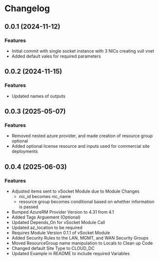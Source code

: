 # Changelog

## 0.0.1 (2024-11-12)

### Features
- Initial commit with single socket instance with 3 NICs creating vull vnet
- Added default vales for required parameters

## 0.0.2 (2024-11-15)

### Features
- Updated names of outputs

## 0.0.3 (2025-05-07)

### Features
- Removed nested azure provider, and made creation of resource group optional
- Added optional license resource and inputs used for commercial site deployments

## 0.0.4 (2025-06-03)

### Features
- Adjusted items sent to vSocket Module due to Module Changes 
  - nic_id becomes nic_name
  - resource group becomes conditional based on whether information is passed 
- Bumped AzureRM Provider Version to 4.31 from 4.1 
- Added Tags Arguement (Optional)
- Updated Depends_On for vSocket Module Call
- Updated az_location to be required
- Requires Module Version 0.1.1 of vSocket Module
- Added Security Rules to the LAN, MGMT, and WAN Security Groups 
- Moved ResourceGroup name manipulation to Locals to Clean up Code 
- Changed default Site Type to CLOUD_DC
- Updated Example in README to include required Variables